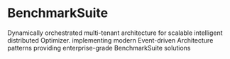 # BenchmarkSuite
Dynamically orchestrated multi-tenant architecture for scalable intelligent distributed Optimizer. implementing modern Event-driven Architecture patterns providing enterprise-grade BenchmarkSuite solutions
